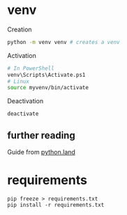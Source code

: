 
# venv
Creation
```bash
python -m venv venv # creates a venv
```
Activation
```bash
# In PowerShell
venv\Scripts\Activate.ps1
# Linux
source myvenv/bin/activate
```
Deactivation
```
deactivate
```
## further reading
Guide from [python.land](https://python.land/virtual-environments/virtualenv)

# requirements
```
pip freeze > requirements.txt
pip install -r requirements.txt
```
